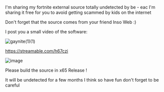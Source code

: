 I'm sharing my fortnite external source totally undetected by be - eac I'm sharing it free for you to avoid getting scammed by kids on the internet

Don't forget that the source comes from your friend Inso Web :)

I post you a small video of the software:

![gaynite(1)(1)](https://user-images.githubusercontent.com/70245299/175225415-484955a9-a40a-449a-a321-3c5ca1482322.gif)

https://streamable.com/h67czi

![image](https://user-images.githubusercontent.com/70245299/175224807-4a83793f-c952-4cc7-ba22-40a9dd78b741.png)

Please build the source in x65 Release !

It will be undetected for a few months I think so have fun don't forget to be careful 
